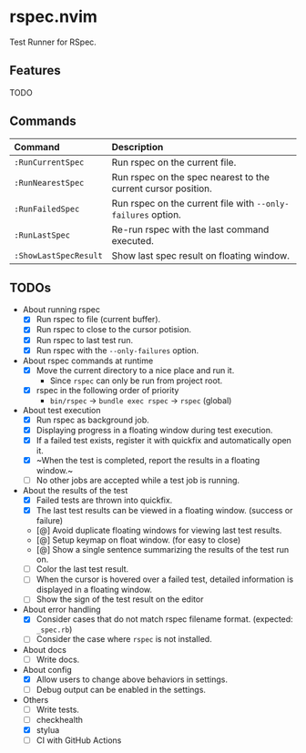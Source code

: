 # rspec.nvim

Test Runner for RSpec.

## Features

TODO

## Commands

|Command|Description|
|:--|:--|
|`:RunCurrentSpec`|Run rspec on the current file.|
|`:RunNearestSpec`|Run rspec on the spec nearest to the current cursor position.|
|`:RunFailedSpec`|Run rspec on the current file with `--only-failures` option.|
|`:RunLastSpec`|Re-run rspec with the last command executed.|
|`:ShowLastSpecResult`|Show last spec result on floating window.|

## TODOs

- About running rspec
  - [x] Run rspec to file (current buffer).
  - [x] Run rspec to close to the cursor potision.
  - [x] Run rspec to last test run.
  - [x] Run rspec with the `--only-failures` option.
- About rspec commands at runtime
  - [x] Move the current directory to a nice place and run it.
    - Since `rspec` can only be run from project root.
  - [x] rspec in the following order of priority
    - `bin/rspec` -> `bundle exec rspec` -> `rspec` (global)
- About test execution
  - [x] Run rspec as background job.
  - [x] Displaying progress in a floating window during test execution.
  - [x] If a failed test exists, register it with quickfix and automatically open it.
  - [x] ~When the test is completed, report the results in a floating window.~
  - [ ] No other jobs are accepted while a test job is running.
- About the results of the test
  - [x] Failed tests are thrown into quickfix.
  - [x] The last test results can be viewed in a floating window. (success or failure)
  - [@] Avoid duplicate floating windows for viewing last test results.
  - [@] Setup keymap on float window. (for easy to close)
  - [@] Show a single sentence summarizing the results of the test run on.
  - [ ] Color the last test result.
  - [ ] When the cursor is hovered over a failed test, detailed information is displayed in a floating window.
  - [ ] Show the sign of the test result on the editor
- About error handling
  - [x] Consider cases that do not match rspec filename format. (expected: `_spec.rb`)
  - [ ] Consider the case where `rspec` is not installed.
- About docs
  - [ ] Write docs.
- About config
  - [x] Allow users to change above behaviors in settings.
  - [ ] Debug output can be enabled in the settings.
- Others
  - [ ] Write tests.
  - [ ] checkhealth
  - [x] stylua
  - [ ] CI with GitHub Actions
